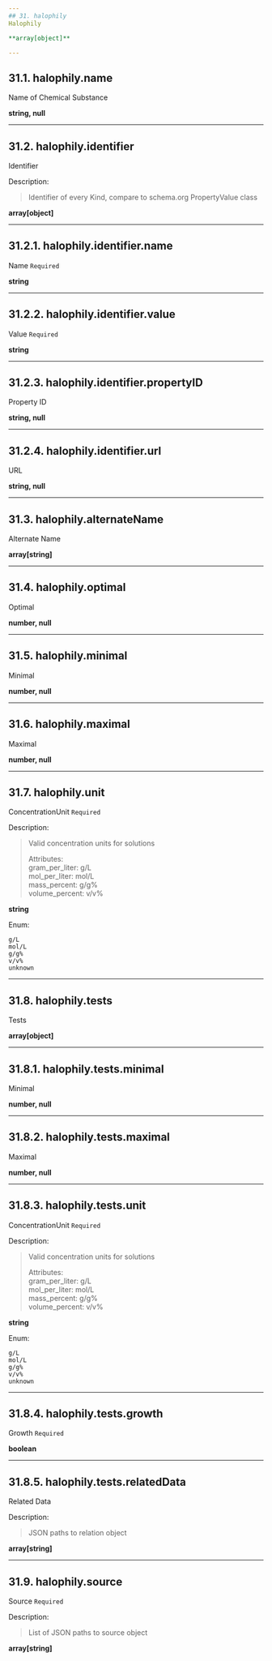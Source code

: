 ```yaml
---
## 31. halophily
Halophily  

**array[object]**

---
```

## 31.1. halophily.name
Name of Chemical Substance  

**string, null**

---
## 31.2. halophily.identifier
Identifier  

Description:
> Identifier of every Kind, compare to schema.org PropertyValue class  

**array[object]**

---
## 31.2.1. halophily.identifier.name
Name  `Required`

**string**

---
## 31.2.2. halophily.identifier.value
Value  `Required`

**string**

---
## 31.2.3. halophily.identifier.propertyID
Property ID  

**string, null**

---
## 31.2.4. halophily.identifier.url
URL  

**string, null**

---
## 31.3. halophily.alternateName
Alternate Name  

**array[string]**

---
## 31.4. halophily.optimal
Optimal  

**number, null**

---
## 31.5. halophily.minimal
Minimal  

**number, null**

---
## 31.6. halophily.maximal
Maximal  

**number, null**

---
## 31.7. halophily.unit
ConcentrationUnit  `Required`

Description:
> Valid concentration units for solutions  
>
> Attributes:  
>     gram_per_liter: g/L  
>     mol_per_liter: mol/L  
>     mass_percent: g/g%  
>     volume_percent: v/v%  

**string**

Enum:

	g/L
	mol/L
	g/g%
	v/v%
	unknown

---
## 31.8. halophily.tests
Tests  

**array[object]**

---
## 31.8.1. halophily.tests.minimal
Minimal  

**number, null**

---
## 31.8.2. halophily.tests.maximal
Maximal  

**number, null**

---
## 31.8.3. halophily.tests.unit
ConcentrationUnit  `Required`

Description:
> Valid concentration units for solutions  
>
> Attributes:  
>     gram_per_liter: g/L  
>     mol_per_liter: mol/L  
>     mass_percent: g/g%  
>     volume_percent: v/v%  

**string**

Enum:

	g/L
	mol/L
	g/g%
	v/v%
	unknown

---
## 31.8.4. halophily.tests.growth
Growth  `Required`

**boolean**

---
## 31.8.5. halophily.tests.relatedData
Related Data  

Description:
> JSON paths to relation object  

**array[string]**

---
## 31.9. halophily.source
Source  `Required`

Description:
> List of JSON paths to source object  

**array[string]**

